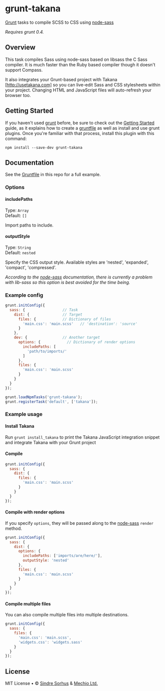 # grunt-takana

[Grunt][grunt] tasks to compile SCSS to CSS using [node-sass](https://github.com/andrew/node-sass)

*Requires grunt 0.4.*

## Overview

This task compiles Sass using node-sass based on libsass the C Sass compiler. It is much faster than the Ruby based compiler though it doesn't support Compass.

It also integrates your Grunt-based project with Takana [http://usetakana.com] so you can live-edit Sass and CSS stylesheets within your project. Changing HTML and JavaScript files will auto-refresh your browser too.

## Getting Started

If you haven't used [grunt][] before, be sure to check out the [Getting Started][] guide, as it explains how to create a [gruntfile][Getting Started] as well as install and use grunt plugins. Once you're familiar with that process, install this plugin with this command:

```shell
npm install --save-dev grunt-takana
```

[grunt]: http://gruntjs.com
[Getting Started]: https://github.com/gruntjs/grunt/wiki/Getting-started


## Documentation

See the [Gruntfile](https://github.com/sindresorhus/grunt-sass/blob/master/Gruntfile.js) in this repo for a full example.

### Options


#### includePaths

Type: `Array`  
Default: `[]`

Import paths to include.


#### outputStyle

Type: `String`  
Default: `nested`

Specify the CSS output style. Available styles are 'nested', 'expanded', 'compact', 'compressed'.

*According to the [node-sass](https://github.com/andrew/node-sass) documentation, there is currently a problem with lib-sass so this option is best avoided for the time being.*


### Example config

```javascript
grunt.initConfig({
  sass: {                 // Task
    dist: {               // Target
      files: {            // Dictionary of files
        'main.css': 'main.scss'   // 'destination': 'source'
      }
    },
    dev: {                // Another target
      options: {            // Dictionary of render options
        includePaths: [
          'path/to/imports/'
        ]
      },
      files: {
        'main.css': 'main.scss'
      }
    }
  }
});

grunt.loadNpmTasks('grunt-takana');
grunt.registerTask('default', ['takana']);
```


### Example usage

#### Install Takana

Run `grunt install_takana` to print the Takana JavaScript integration snippet and integrate Takana with your Grunt project

#### Compile

```javascript
grunt.initConfig({
  sass: {
    dist: {
      files: {
        'main.css': 'main.scss'
      }
    }
  }
});
```


#### Compile with render options

If you specify `options`, they will be passed along to the [node-sass](https://github.com/andrew/node-sass) `render` method.

```javascript
grunt.initConfig({
  sass: {
    dist: {
      options: {
        includePaths: ['imports/are/here/'],
        outputStyle: 'nested'
      },
      files: {
        'main.css': 'main.scss'
      }
    }
  }
});
```


#### Compile multiple files

You can also compile multiple files into multiple destinations.

```javascript
grunt.initConfig({
  sass: {
    files: {
      'main.css': 'main.scss',
      'widgets.css': 'widgets.sass'
    }
  }
});
```


## License

MIT License • © [Sindre Sorhus](http://sindresorhus.com) & [Mechio Ltd.](http://mech.io)